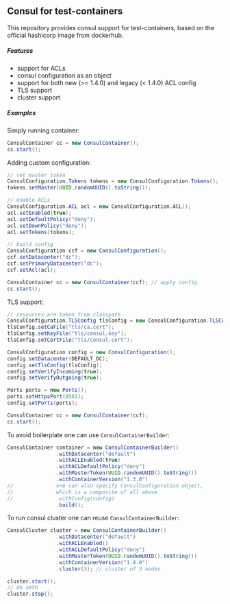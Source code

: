 ## Consul for test-containers

This repository provides consul support for test-containers, based on the
official hashicorp image from dockerhub.


##### Features

- support for ACLs
- consul configuration as an object
- support for both new (>= 1.4.0) and legacy (< 1.4.0) ACL config
- TLS support
- cluster support


##### Examples
Simply running container:
```java
ConsulContainer cc = new ConsulContainer();
cc.start();
```

Adding custom configuration:
```java
// set master token
ConsulConfiguration.Tokens tokens = new ConsulConfiguration.Tokens();
tokens.setMaster(UUID.randomUUID().toString());

// enable ACLs
ConsulConfiguration.ACL acl = new ConsulConfiguration.ACL();
acl.setEnabled(true);
acl.setDefaultPolicy("deny");
acl.setDownPolicy("deny");
acl.setTokens(tokens);

// build config
ConsulConfiguration ccf = new ConsulConfiguration();
ccf.setDatacenter("dc");
ccf.setPrimaryDatacenter("dc");
ccf.setAcl(acl);

ConsulContainer cc = new ConsulContainer(ccf); // apply config
cc.start();
```
TLS support:
```java
// resources are taken from classpath
ConsulConfiguration.TLSConfig tlsConfig = new ConsulConfiguration.TLSConfig();
tlsConfig.setCaFile("tls/ca.cert");
tlsConfig.setKeyFile("tls/consul.key");
tlsConfig.setCertFile("tls/consul.cert");

ConsulConfiguration config = new ConsulConfiguration();
config.setDatacenter(DEFAULT_DC);
config.setTlsConfig(tlsConfig);
config.setVerifyIncoming(true);
config.setVerifyOutgoing(true);

Ports ports = new Ports();
ports.setHttpsPort(8501);
config.setPorts(ports);

ConsulContainer cc = new ConsulContainer(ccf);
cc.start();
```

To avoid boilerplate one can use `ConsulContainerBuilder`:
```java
ConsulContainer container = new ConsulContainerBuilder()
                .withDatacenter("default")
                .withACLEnabled(true)
                .withACLDefaultPolicy("deny")
                .withMasterToken(UUID.randomUUID().toString())
                .withContainerVersion("1.3.0")
//              one can also specify ConsulConfiguration object, 
//              which is a composite of all above
//              .withConfig(config)
                .build();
```

To run consul cluster one can reuse `ConsulContainerBuilder`:
```java
ConsulCluster cluster = new ConsulContainerBuilder()
                .withDatacenter("default")
                .withACLEnabled()
                .withACLDefaultPolicy("deny")
                .withMasterToken(UUID.randomUUID().toString())
                .withContainerVersion("1.4.0")
                .cluster(3); // cluster of 3 nodes

cluster.start();
// do smth
cluster.stop();
```
